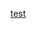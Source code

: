 [test](../../commit/f7b6056294df40b1e098ae609a9f75e7ac545690#diff-39e1c60d637805826b6d8b618a690e9e7c0affc3fdd9872cb12e7576a4223e05R3)
